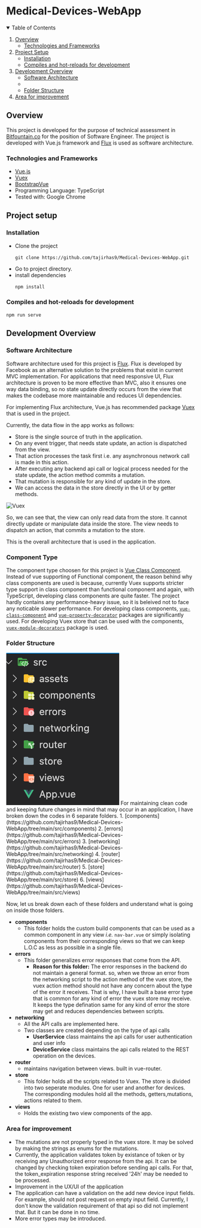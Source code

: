 # Medical-Devices-WebApp

<!-- TABLE OF CONTENTS -->
<details open="open">
  <summary>Table of Contents</summary>
  <ol>
    <li>
      <a href="#overview">Overview</a>
      <ul>
        <li><a href="#technologies-and-frameworks">Technologies and Frameworks</a></li>
      </ul>
    </li>
    <li>
      <a href="#project-setup">Project Setup</a>
      <ul>
        <li><a href="#installation">Installation</a></li>
        <li><a href="#compiles-and-hot-reloads-for-development">Compiles and hot-reloads for development</a></li>
      </ul>
    </li>
    <li>
    	<a href="#development-overview">Development Overview</a>
        <ul>
        	<li><a href="#software-architecture">Software Architecture</a></li>
          <li><a href="#component-type"></a></li>
          <li><a href="#folder-structure">Folder Structure</a></li>
        </ul>
    </li>
    <li><a href="#area-for-improvement">Area for improvement</a></li>
  </ol>
</details>

<!-- ABOUT THE PROJECT -->

## Overview

This project is developed for the purpose of technical assessment in [Bitfountain.co](http://bitfountain.co/) for the position of Software Engineer.
The project is developed with Vue.js framework and [Flux](https://facebook.github.io/flux/) is used as software architecture.

### Technologies and Frameworks

- [Vue.js](https://vuejs.org/)
- [Vuex](https://vuex.vuejs.org/)
- [BootstrapVue](https://bootstrap-vue.org/)
- Programming Language: TypeScript
- Tested with: Google Chrome

## Project setup

### Installation

- Clone the project
  ```
  git clone https://github.com/tajirhas9/Medical-Devices-WebApp.git
  ```
- Go to project directory.
- install dependencies
  ```
  npm install
  ```

### Compiles and hot-reloads for development

```
npm run serve
```

## Development Overview

### Software Architecture

Software architecture used for this project is [Flux](https://facebook.github.io/flux/). Flux is developed by Facebook as an alternative solution to the problems that exist in current MVC implementation. For applications that need responsive UI, Flux architecture is proven to be more effective than MVC, also it ensures one way data binding, so no state update directly occurs from the view that makes the codebase more maintainable and reduces UI dependencies.

For implementing Flux architecture, Vue.js has recommended package [Vuex](https://vuex.vuejs.org/) that is used in the project.

Currently, the data flow in the app works as follows:

- Store is the single source of truth in the application.
- On any event trigger, that needs state update, an action is dispatched from the view.
- That action processes the task first i.e. any asynchronous network call is made in this action.
- After executing any backend api call or logical process needed for the state update, the action method commits a mutation.
- That mutation is responsible for any kind of update in the store.
- We can access the data in the store directly in the UI or by getter methods.

<img src="https://vuex.vuejs.org/vuex.png" alt="Vuex" class="center">

So, we can see that, the view can only read data from the store. It cannot directly update or manipulate data inside the store. The view needs to dispatch an action, that commits a mutation to the store.

This is the overall architecture that is used in the application.

### Component Type

The component type choosen for this project is [Vue Class Component](https://class-component.vuejs.org/). Instead of vue supporting of Functional component, the reason behind why class components are used is because, currently Vuex supports stricter type support in class component than functional component and again, with TypeScript, developing class components are quite faster. The project hardly contains any performance-heavy issue, so it is beleived not to face any noticable slower performance.
For developing class components, [`vue-class-component`](https://class-component.vuejs.org/) and [`vue-property-decorator`](https://github.com/kaorun343/vue-property-decorator) packages are significantly used. For developing Vuex store that can be used with the components, [`vuex-module-decorators`](https://championswimmer.in/vuex-module-decorators/) package is used.

### Folder Structure

<img src="public/images/root-folder-structure.png" alt="Root Folder Structure" class="center">
For maintaining clean code and keeping future changes in mind that may occur in an application, I have broken down the codes in 6 separate folders. 
1. [components](https://github.com/tajirhas9/Medical-Devices-WebApp/tree/main/src/components)
2. [errors](https://github.com/tajirhas9/Medical-Devices-WebApp/tree/main/src/errors)
3. [networking](https://github.com/tajirhas9/Medical-Devices-WebApp/tree/main/src/networking)
4. [router](https://github.com/tajirhas9/Medical-Devices-WebApp/tree/main/src/router)
5. [store](https://github.com/tajirhas9/Medical-Devices-WebApp/tree/main/src/store)
6. [views](https://github.com/tajirhas9/Medical-Devices-WebApp/tree/main/src/views)

Now, let us break down each of these folders and understand what is going on inside those folders.

- **components**
  - This folder holds the custom build components that can be used as a common component in any view _i.e._ `nav-bar.vue` or simply isolating components from their corresponding views so that we can keep L.O.C as less as possible in a single file.
- **errors**
  - This folder generalizes error responses that come from the API.
    - **Reason for this folder:** The error responses in the backend do not maintain a general format. so, when we throw an error from the networking script to the action method of the vuex store, the vuex action method should not have any concern about the type of the error it receives. That is why, I have built a base error type that is common for any kind of error the vuex store may receive. It keeps the type defination same for any kind of error the store may get and reduces dependencies between scripts.
- **networking**
  - All the API calls are implemented here.
  - Two classes are created depending on the type of api calls
    - **UserService** class maintains the api calls for user authentication and user info
    - **DeviceService** class maintains the api calls related to the REST operation on the devices.
- **router**
  - maintains navigation between views. built in vue-router.
- **store**
  - This folder holds all the scripts related to Vuex. The store is divided into two seperate modules. One for user and another for devices. The corresponding modules hold all the methods, getters,mutations, actions related to them.
- **views**
  - Holds the existing two view components of the app.

### Area for improvement

- The mutations are not properly typed in the vuex store. It may be solved by making the strings as enums for the mutations.
- Currently, the application validates token by existance of token or by receiving any Unauthorized error response from the api. It can be changed by checking token expiration before sending api calls. For that, the token_expiration response string received '24h' may be needed to be processed.
- Improvement in the UX/UI of the application
- The application can have a validation on the add new device input fields. For example, should not post request on empty input field. Currently, I don't know the validation requirement of that api so did not implement that. But it can be done in no time.
- More error types may be introduced.
